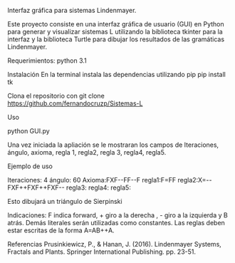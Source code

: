 Interfaz gráfica para sistemas Lindenmayer.

Este proyecto consiste en una interfaz gráfica de usuario (GUI) en Python para generar y visualizar sistemas L utilizando la biblioteca tkinter para la interfaz y la biblioteca Turtle para dibujar los resultados de las gramáticas Lindenmayer.

Requerimientos:
python 3.1

Instalación
En la terminal instala las dependencias utilizando pip
pip install tk

Clona el repositorio con
git clone https://github.com/fernandocruzp/Sistemas-L

Uso

python GUI.py

Una vez iniciada la apliación se le mostraran los campos de Iteraciones, ángulo, axioma, regla 1, regla2, regla 3, regla4, regla5.

Ejemplo de uso

Iteraciones: 4
ángulo: 60
Axioma:FXF--FF--F
regla1:F=FF
regla2:X=--FXF++FXF++FXF--
regla3:
regla4:
regla5:

Esto dibujará un triángulo de Sierpinski

Indicaciones:
F indica forward, + giro a la derecha , - giro a la izquierda y B atrás. Demás literales serán utilizadas como constantes.
Las reglas deben estar escritas de la forma A=AB++A.

 Referencias
 Prusinkiewicz, P., & Hanan, J. (2016). Lindenmayer Systems, Fractals and Plants. Springer International Publishing. pp. 23-51.